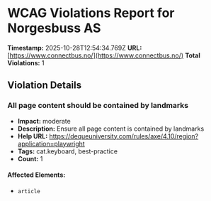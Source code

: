 # WCAG Violations Report for Norgesbuss AS

**Timestamp:** 2025-10-28T12:54:34.769Z
**URL:** [https://www.connectbus.no/](https://www.connectbus.no/)
**Total Violations:** 1

## Violation Details

### All page content should be contained by landmarks

- **Impact:** moderate
- **Description:** Ensure all page content is contained by landmarks
- **Help URL:** https://dequeuniversity.com/rules/axe/4.10/region?application=playwright
- **Tags:** cat.keyboard, best-practice
- **Count:** 1

#### Affected Elements:

- `article`
